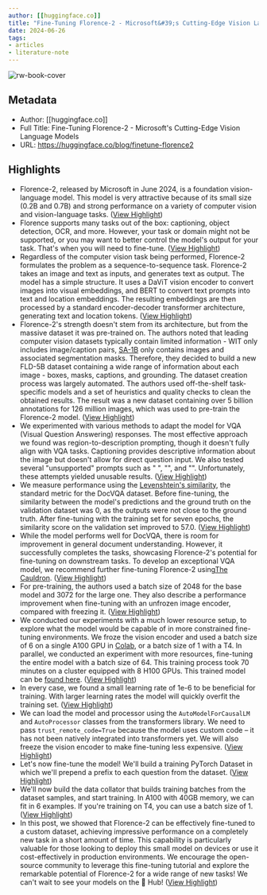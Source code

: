 ```yaml
---
author: [[huggingface.co]]
title: "Fine-Tuning Florence-2 - Microsoft&#39;s Cutting-Edge Vision Language Models"
date: 2024-06-26
tags: 
- articles
- literature-note
---
```

![rw-book-cover](https://huggingface.co/blog/assets/182_finetune-florence/thumbnail.png)

## Metadata
- Author: [[huggingface.co]]
- Full Title: Fine-Tuning Florence-2 - Microsoft's Cutting-Edge Vision Language Models
- URL: https://huggingface.co/blog/finetune-florence2

## Highlights
- Florence-2, released by Microsoft in June 2024, is a foundation vision-language model. This model is very attractive because of its small size (0.2B and 0.7B) and strong performance on a variety of computer vision and vision-language tasks. ([View Highlight](https://read.readwise.io/read/01j1a8q613repcxqnxkpmv11ht))
- Florence supports many tasks out of the box: captioning, object detection, OCR, and more. However, your task or domain might not be supported, or you may want to better control the model's output for your task. That's when you will need to fine-tune. ([View Highlight](https://read.readwise.io/read/01j1a8qc5gqw7n7m0897cz19fc))
- Regardless of the computer vision task being performed, Florence-2 formulates the problem as a sequence-to-sequence task. Florence-2 takes an image and text as inputs, and generates text as output. The model has a simple structure. It uses a DaViT vision encoder to convert images into visual embeddings, and BERT to convert text prompts into text and location embeddings. The resulting embeddings are then processed by a standard encoder-decoder transformer architecture, generating text and location tokens. ([View Highlight](https://read.readwise.io/read/01j1a8smtm5yy9y5aks8wkp9qq))
- Florence-2's strength doesn't stem from its architecture, but from the massive dataset it was pre-trained on. The authors noted that leading computer vision datasets typically contain limited information - WIT only includes image/caption pairs, [SA-1B](https://ai.meta.com/datasets/segment-anything/) only contains images and associated segmentation masks. Therefore, they decided to build a new FLD-5B dataset containing a wide range of information about each image - boxes, masks, captions, and grounding. The dataset creation process was largely automated. The authors used off-the-shelf task-specific models and a set of heuristics and quality checks to clean the obtained results. The result was a new dataset containing over 5 billion annotations for 126 million images, which was used to pre-train the Florence-2 model. ([View Highlight](https://read.readwise.io/read/01j1a8spay00w3y1c87wbbrt5f))
- We experimented with various methods to adapt the model for VQA (Visual Question Answering) responses. The most effective approach we found was region-to-description prompting, though it doesn't fully align with VQA tasks. Captioning provides descriptive information about the image but doesn't allow for direct question input. We also tested several "unsupported" prompts such as " <VQA>", "<vqa>", and "<Visual question answering>". Unfortunately, these attempts yielded unusable results. ([View Highlight](https://read.readwise.io/read/01j1a8t7t55xg2qse34kcx6fc0))
- We measure performance using the [Levenshtein's similarity](https://en.wikipedia.org/wiki/Levenshtein_distance), the standard metric for the DocVQA dataset. Before fine-tuning, the similarity between the model's predictions and the ground truth on the validation dataset was 0, as the outputs were not close to the ground truth. After fine-tuning with the training set for seven epochs, the similarity score on the validation set improved to 57.0. ([View Highlight](https://read.readwise.io/read/01j1a8tp0szxffgbdz8t3kj83f))
- While the model performs well for DocVQA, there is room for improvement in general document understanding. However, it successfully completes the tasks, showcasing Florence-2's potential for fine-tuning on downstream tasks. To develop an exceptional VQA model, we recommend further fine-tuning Florence-2 using[The Cauldron](https://huggingface.co/datasets/HuggingFaceM4/the_cauldron). ([View Highlight](https://read.readwise.io/read/01j1a8v0m7hx3fkxmxf2k20tkj))
- For pre-training, the authors used a batch size of 2048 for the base model and 3072 for the large one. They also describe a performance improvement when fine-tuning with an unfrozen image encoder, compared with freezing it. ([View Highlight](https://read.readwise.io/read/01j1a8wcs2r405a3ct33h782g3))
- We conducted our experiments with a much lower resource setup, to explore what the model would be capable of in more constrained fine-tuning environments. We froze the vision encoder and used a batch size of 6 on a single A100 GPU in [Colab](https://colab.research.google.com/drive/1hKDrJ5AH_o7I95PtZ9__VlCTNAo1Gjpf?usp=sharing), or a batch size of 1 with a T4. In parallel, we conducted an experiment with more resources, fine-tuning the entire model with a batch size of 64. This training process took 70 minutes on a cluster equipped with 8 H100 GPUs. This trained model can be [found here](https://huggingface.co/HuggingFaceM4/Florence-2-DocVQA). ([View Highlight](https://read.readwise.io/read/01j1a8xgw0y1jgb2wgksnc5db3))
- In every case, we found a small learning rate of 1e-6 to be beneficial for training. With larger learning rates the model will quickly overfit the training set. ([View Highlight](https://read.readwise.io/read/01j1a8xkrcc6m3essn6303cv3n))
- We can load the model and processor using the `AutoModelForCausalLM` and `AutoProcessor` classes from the transformers library. We need to pass `trust_remote_code=True` because the model uses custom code – it has not been natively integrated into transformers yet. We will also freeze the vision encoder to make fine-tuning less expensive. ([View Highlight](https://read.readwise.io/read/01j1a8y3j8fy8k6jbrpeewntte))
- Let's now fine-tune the model! We'll build a training PyTorch Dataset in which we'll prepend a <DocVQA> prefix to each question from the dataset. ([View Highlight](https://read.readwise.io/read/01j1a8yesqvn1bram4xz863az7))
- We'll now build the data collator that builds training batches from the dataset samples, and start training. In A100 with 40GB memory, we can fit in 6 examples. If you're training on T4, you can use a batch size of 1. ([View Highlight](https://read.readwise.io/read/01j1a8ysz0tnhzppskwtd7e7y0))
- In this post, we showed that Florence-2 can be effectively fine-tuned to a custom dataset, achieving impressive performance on a completely new task in a short amount of time. This capability is particularly valuable for those looking to deploy this small model on devices or use it cost-effectively in production environments. We encourage the open-source community to leverage this fine-tuning tutorial and explore the remarkable potential of Florence-2 for a wide range of new tasks! We can't wait to see your models on the 🤗 Hub! ([View Highlight](https://read.readwise.io/read/01j1a9xz310q5250ryngddw77k))

